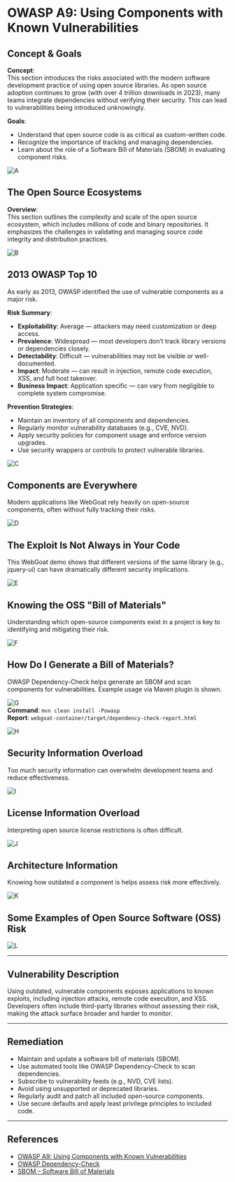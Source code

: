 
# OWASP A9: Using Components with Known Vulnerabilities

## Concept & Goals
**Concept**:  
This section introduces the risks associated with the modern software development practice of using open source libraries. As open source adoption continues to grow (with over 4 trillion downloads in 2023), many teams integrate dependencies without verifying their security. This can lead to vulnerabilities being introduced unknowingly.

**Goals**:
- Understand that open source code is as critical as custom-written code.
- Recognize the importance of tracking and managing dependencies.
- Learn about the role of a Software Bill of Materials (SBOM) in evaluating component risks.

![A](https://github.com/user-attachments/assets/8ae0e234-133d-4227-8860-74cb881673a2)

## The Open Source Ecosystems
**Overview**:  
This section outlines the complexity and scale of the open source ecosystem, which includes millions of code and binary repositories. It emphasizes the challenges in validating and managing source code integrity and distribution practices.

![B](https://github.com/user-attachments/assets/7344c7f2-fceb-424b-8782-214171d40f8d)

## 2013 OWASP Top 10
As early as 2013, OWASP identified the use of vulnerable components as a major risk.

**Risk Summary**:
- **Exploitability**: Average — attackers may need customization or deep access.
- **Prevalence**: Widespread — most developers don’t track library versions or dependencies closely.
- **Detectability**: Difficult — vulnerabilities may not be visible or well-documented.
- **Impact**: Moderate — can result in injection, remote code execution, XSS, and full host takeover.
- **Business Impact**: Application specific — can vary from negligible to complete system compromise.

**Prevention Strategies**:
- Maintain an inventory of all components and dependencies.
- Regularly monitor vulnerability databases (e.g., CVE, NVD).
- Apply security policies for component usage and enforce version upgrades.
- Use security wrappers or controls to protect vulnerable libraries.

![C](https://github.com/user-attachments/assets/372e18a9-14d0-414a-ad37-7c766edbbc75)

## Components are Everywhere
Modern applications like WebGoat rely heavily on open-source components, often without fully tracking their risks.

![D](https://github.com/user-attachments/assets/8d6cdb59-849b-4b17-8d30-a017e376047a)

## The Exploit Is Not Always in Your Code
This WebGoat demo shows that different versions of the same library (e.g., jquery-ui) can have dramatically different security implications.

![E](https://github.com/user-attachments/assets/6837283f-6782-4ff8-ab18-315ffdaa792f)

## Knowing the OSS "Bill of Materials"
Understanding which open-source components exist in a project is key to identifying and mitigating their risk.

![F](https://github.com/user-attachments/assets/f3812296-e323-4c51-8d64-38eaee968d1a)

## How Do I Generate a Bill of Materials?
OWASP Dependency-Check helps generate an SBOM and scan components for vulnerabilities. Example usage via Maven plugin is shown.

![G](https://github.com/user-attachments/assets/8d09079c-5122-45f4-a04a-4ed9a74cfb44)  
**Command**: `mvn clean install -Powasp`  
**Report**: `webgoat-container/target/dependency-check-report.html`

![H](https://github.com/user-attachments/assets/aec921af-57f3-4f40-b41b-e9b49f42b1ca)

## Security Information Overload
Too much security information can overwhelm development teams and reduce effectiveness.

![I](https://github.com/user-attachments/assets/6b667a68-90b0-4e18-896e-192e041c842d)

## License Information Overload
Interpreting open source license restrictions is often difficult.

![J](https://github.com/user-attachments/assets/2c34044b-809d-4d24-9308-c24f374572a6)

## Architecture Information
Knowing how outdated a component is helps assess risk more effectively.

![K](https://github.com/user-attachments/assets/63c34402-8d16-4381-9d29-7ea080b418fe)

## Some Examples of Open Source Software (OSS) Risk
![L](https://github.com/user-attachments/assets/7a90b3e4-00fb-43d6-bb93-c147c33f5e0f)

---

## Vulnerability Description
Using outdated, vulnerable components exposes applications to known exploits, including injection attacks, remote code execution, and XSS. Developers often include third-party libraries without assessing their risk, making the attack surface broader and harder to monitor.

---

## Remediation
- Maintain and update a software bill of materials (SBOM).
- Use automated tools like OWASP Dependency-Check to scan dependencies.
- Subscribe to vulnerability feeds (e.g., NVD, CVE lists).
- Avoid using unsupported or deprecated libraries.
- Regularly audit and patch all included open-source components.
- Use secure defaults and apply least privilege principles to included code.

---

## References
- [OWASP A9: Using Components with Known Vulnerabilities](https://owasp.org/www-project-top-ten/2017/A9_2017-Using_Components_with_Known_Vulnerabilities)
- [OWASP Dependency-Check](https://owasp.org/www-project-dependency-check/)
- [SBOM – Software Bill of Materials](https://www.ntia.gov/SBOM)
